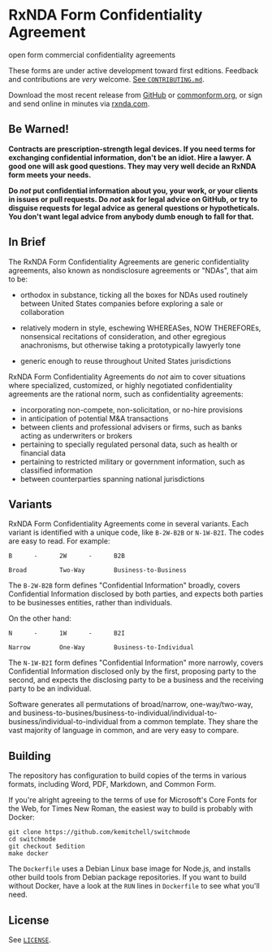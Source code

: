# RxNDA Form Confidentiality Agreement

open form commercial confidentiality agreements

These forms are under active development toward first editions.  Feedback and contributions are _very_ welcome.  [See `CONTRIBUTING.md`](./CONTRIBUTING.md).

Download the most recent release from [GitHub](https://github.com/rxnda/rxnda-forms/releases) or [commonform.org](https://commonform.org/publications/rxnda), or sign and send online in minutes via [rxnda.com](https://rxnda.com).

## Be Warned!

**Contracts are prescription-strength legal devices.  If you need terms for exchanging confidential information, don't be an idiot.  Hire a lawyer.  A good one will ask good questions.  They may very well decide an RxNDA form meets your needs.**

**Do _not_ put confidential information about you, your work, or your clients in issues or pull requests.  Do _not_ ask for legal advice on GitHub, or try to disguise requests for legal advice as general questions or hypotheticals.  You don't want legal advice from anybody dumb enough to fall for that.**

## In Brief

The RxNDA Form Confidentiality Agreements are generic confidentiality agreements, also known as nondisclosure agreements or "NDAs", that aim to be:

- orthodox in substance, ticking all the boxes for NDAs used routinely between United States companies before exploring a sale or collaboration

- relatively modern in style, eschewing WHEREASes, NOW THEREFOREs, nonsensical recitations of consideration, and other egregious anachronisms, but otherwise taking a prototypically lawyerly tone

- generic enough to reuse throughout United States jurisdictions

RxNDA Form Confidentiality Agreements do _not_ aim to cover situations where specialized, customized, or highly negotiated confidentiality agreements are the rational norm, such as confidentiality agreements:

- incorporating non-compete, non-solicitation, or no-hire provisions
- in anticipation of potential M&A transactions
- between clients and professional advisers or firms, such as banks acting as underwriters or brokers
- pertaining to specially regulated personal data, such as health or financial data
- pertaining to restricted military or government information, such as classified information
- between counterparties spanning national jurisdictions

## Variants

RxNDA Form Confidentiality Agreements come in several variants.  Each variant is identified with a unique code, like `B-2W-B2B` or `N-1W-B2I`.  The codes are easy to read.  For example:

    B      -      2W      -      B2B
    
    Broad         Two-Way        Business-to-Business

The `B-2W-B2B` form defines "Confidential Information" broadly, covers Confidential Information disclosed by both parties, and expects both parties to be businesses entities, rather than individuals.

On the other hand:

    N      -      1W      -      B2I
    
    Narrow        One-Way        Business-to-Individual

The `N-1W-B2I` form defines "Confidential Information" more narrowly, covers Confidential Information disclosed only by the first, proposing party to the second, and expects the disclosing party to be a business and the receiving party to be an individual.

Software generates all permutations of broad/narrow, one-way/two-way, and business-to-busines/business-to-individual/individual-to-business/individual-to-individual from a common template.  They share the vast majority of language in common, and are very easy to compare.

## Building

The repository has configuration to build copies of the terms in various formats, including Word, PDF, Markdown, and Common Form.

If you're alright agreeing to the terms of use for Microsoft's Core Fonts for the Web, for Times New Roman, the easiest way to build is probably with Docker:

```shellsession
git clone https://github.com/kemitchell/switchmode
cd switchmode
git checkout $edition
make docker
```

The `Dockerfile` uses a Debian Linux base image for Node.js, and installs other build tools from Debian package repositories.  If you want to build without Docker, have a look at the `RUN` lines in `Dockerfile` to see what you'll need.

## License

See [`LICENSE`](./LICENSE).
